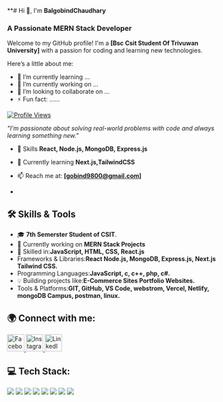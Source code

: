 
**# Hi 👋, I'm **BalgobindChaudhary**  


### A Passionate MERN Stack Developer  
Welcome to my GitHub profile! I'm a **[Bsc Csit Student Of Trivuwan University]** with a passion for coding and learning new technologies.

Here’s a little about me:
- 🌱 I’m currently learning ...
- 🔭 I’m currently working on ...
- 👯 I’m looking to collaborate on ...
- ⚡ Fun fact: ......


<p dir="auto"><a target="_blank" rel="noopener noreferrer nofollow" href="https://camo.githubusercontent.com/e7c2610484e801f491d577c0f91209571ca191484289ee2d9f3e2d8c65115274/68747470733a2f2f6b6f6d617265762e636f6d2f67687076632f3f757365726e616d653d6172756e6461646139303030266c6162656c3d50726f66696c65253230766965777326636f6c6f723d306537356236267374796c653d666c6174"><img src="https://camo.githubusercontent.com/e7c2610484e801f491d577c0f91209571ca191484289ee2d9f3e2d8c65115274/68747470733a2f2f6b6f6d617265762e636f6d2f67687076632f3f757365726e616d653d6172756e6461646139303030266c6162656c3d50726f66696c65253230766965777326636f6c6f723d306537356236267374796c653d666c6174" alt="Profile Views" data-canonical-src="https://komarev.com/ghpvc/?username=GobindTharu&amp;label=Profile%20views&amp;color=0e75b6&amp;style=flat" style="max-width: 100%;"></a></p>

*"I'm passionate about solving real-world problems with code and always learning something new."*

- 💬 Skills **React, Node.js, MongoDB, Express.js**  
- 🌱 Currently learning **Next.js,TailwindCSS** 
- 📫 Reach me at: **[gobind9800@gmail.com]**  

- 
## 🛠 Skills & Tools
- 🎓 **7th Semerster Student of CSIT**.
- 🚀 Currently working on **MERN Stack Projects**  
- 🔧 Skilled in:**JavaScript, HTML, CSS, React.js**
- Frameworks & Libraries:**React  Node.js, MongoDB, Express.js, Next.js Tailwind CSS.**
- Programming Languages:**JavaScript, c, c++, php, c#.**
- 💡 Building projects like:**E-Commerce Sites Portfolio Websites.**
- Tools & Platforms:**GIT, GitHub, VS Code, webstrom, Vercel, Netlify, mongoDB Campus, postman, linux.**



## 🌍 Connect with me:
<p align="left" margin="32px">
  <a href="https://www.facebook.com/balgobind422/" target="_blank">
    <img src="https://upload.wikimedia.org/wikipedia/commons/5/51/Facebook_f_logo_%282019%29.svg" alt="Facebook" width="40" height="40"/>
  </a>
  <a href="https://www.instagram.com/balgobind422/" target="_blank">
    <img src="https://upload.wikimedia.org/wikipedia/commons/a/a5/Instagram_icon.png" alt="Instagram" width="40" height="40"/>
  </a>
  <a href="https://www.linkedin.com/in/balgobind422" target="_blank">
    <img src="https://upload.wikimedia.org/wikipedia/commons/c/ca/LinkedIn_logo_initials.png" alt="LinkedIn" width="40" height="40"/>
  </a>
</p>


## 💻 Tech Stack:
<p align="left">
  <img src="https://img.shields.io/badge/HTML5-E34F26?style=for-the-badge&logo=html5&logoColor=white" />
  <img src="https://img.shields.io/badge/CSS3-1572B6?style=for-the-badge&logo=css3&logoColor=white" />
  <img src="https://img.shields.io/badge/JavaScript-F7DF1E?style=for-the-badge&logo=javascript&logoColor=black" />
  <img src="https://img.shields.io/badge/Node.js-43853D?style=for-the-badge&logo=node.js&logoColor=white" />
  <img src="https://img.shields.io/badge/Express.js-000000?style=for-the-badge&logo=express&logoColor=white" />
  <img src="https://img.shields.io/badge/React-61DAFB?style=for-the-badge&logo=react&logoColor=black" />
  <img src="https://img.shields.io/badge/MongoDB-4EA94B?style=for-the-badge&logo=mongodb&logoColor=white" />
  <img src="https://img.shields.io/badge/Tailwind_CSS-38B2AC?style=for-the-badge&logo=tailwind-css&logoColor=white" />
</p>


